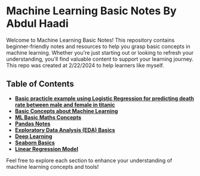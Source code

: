 # Machine Learning Basic Notes By Abdul Haadi

Welcome to Machine Learning Basic Notes! This repository contains beginner-friendly notes and resources to help you grasp basic concepts in machine learning. Whether you're just starting out or looking to refresh your understanding, you'll find valuable content to support your learning journey. This repo was created at 2/22/2024 to help learners like myself.

## Table of Contents

- **[Basic practicle example using Logistic Regression for predicting death rate between male and female in titanic](https://github.com/AbdulHadi806/Machine-learning-Basic-notes/blob/main/practicle-example.ipynb)**
- **[Basic Concepts about Machine Learning](https://github.com/AbdulHadi806/Machine-learning-Basic-notes/blob/main/Machine-learning-Basic-notes/MachineLearningBasics/BasicMLConcepts.md)**
- **[ML Basic Maths Concepts](https://github.com/AbdulHadi806/Machine-learning-Basic-notes/blob/main/Machine-learning-Basic-notes/MLMaths/BasicMaths.md)**
- **[Pandas Notes](https://github.com/AbdulHadi806/Machine-learning-Basic-notes/blob/main/Machine-learning-Basic-notes/Libraries/pandasNotes.md)**
- **[Exploratory Data Analysis (EDA) Basics](https://github.com/AbdulHadi806/Machine-learning-Basic-notes/blob/main/Machine-learning-Basic-notes/MachineLearningBasics/EDA.md)**
- **[Deep Learning](https://github.com/AbdulHadi806/Machine-learning-Basic-notes/blob/main/Machine-learning-Basic-notes/deep-learning/Deeplearning.md)**
- **[Seaborn Basics](https://github.com/AbdulHadi806/Machine-learning-Basic-notes/blob/main/Machine-learning-Basic-notes/Libraries/seabornNotes.md)**
- **[Linear Regression Model](https://github.com/AbdulHadi806/Sales-Regression/blob/main/main.ipynb)**

Feel free to explore each section to enhance your understanding of machine learning concepts and tools!


